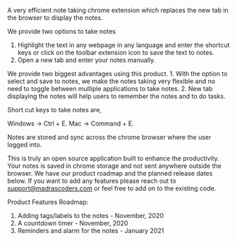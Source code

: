 A very efficient note taking chrome extension which replaces the new tab in the browser to display the notes. 

We provide two options to take notes

1. Highlight the text in any webpage in any language and enter the shortcut keys or click on the toolbar extension icon to save the text to notes. 
2. Open a new tab and enter your notes manually. 

We provide two biggest advantages using this product. 1. With the option to select and save to notes, we make the notes taking very flexible and no need to toggle between multiple applications to take notes. 2. New tab displaying the notes will help users to remember the notes and to do tasks. 

Short cut keys to take notes are,

Windows -> Ctrl + E.
Mac -> Command + E.

Notes are stored and sync across the chrome browser where the user logged into. 

This is truly an open source application built to enhance the productivity. Your notes is saved in chrome storage and not sent anywhere outside the browser. We have our product roadmap and the planned release dates below. If you want to add any features please reach out to support@madrascoders.com or feel free to add on to the existing code.


Product Features Roadmap:

1. Adding tags/labels to the notes - November, 2020
2. A countdown timer - November, 2020
3. Reminders and alarm for the notes - January 2021
